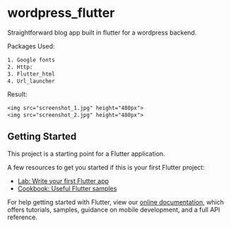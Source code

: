 # wordpress_flutter

Straightforward blog app built in flutter for a wordpress backend.

Packages Used: 

    1. Google fonts
    2. Http:
    3. Flutter_html
    4. Url_launcher

Result:

    <img src="screenshot_1.jpg" height="480px">
    <img src="screenshot_2.jpg" height="480px">

## Getting Started

This project is a starting point for a Flutter application.

A few resources to get you started if this is your first Flutter project:

- [Lab: Write your first Flutter app](https://flutter.dev/docs/get-started/codelab)
- [Cookbook: Useful Flutter samples](https://flutter.dev/docs/cookbook)

For help getting started with Flutter, view our
[online documentation](https://flutter.dev/docs), which offers tutorials,
samples, guidance on mobile development, and a full API reference.
